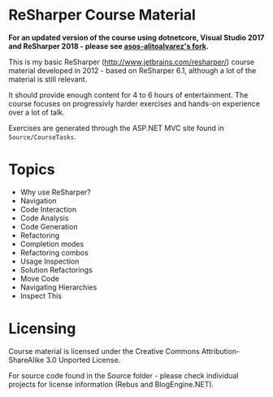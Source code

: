# ReSharper Course Material

**For an updated version of the course using dotnetcore, Visual Studio 2017 and ReSharper 2018 - please see [asos-alitoalvarez's fork](https://github.com/asos-alitoalvarez/ReSharperCourse).**

This is my basic ReSharper (http://www.jetbrains.com/resharper/) course material developed in 2012 - based on ReSharper 6.1, although a lot of the material is still relevant. 

It should provide enough content for 4 to 6 hours of entertainment. The course focuses on progressivly harder exercises and hands-on experience over a lot of talk.

Exercises are generated through the ASP.NET MVC site found in `Source/CourseTasks`.

# Topics

- Why use ReSharper?
- Navigation 
- Code Interaction
- Code Analysis
- Code Generation
- Refactoring
- Completion modes
- Refactoring combos
- Usage Inspection
- Solution Refactorings
- Move Code
- Navigating Hierarchies
- Inspect This

# Licensing

Course material is licensed under the Creative Commons Attribution-ShareAlike 3.0 Unported License.

For source code found in the Source folder - please check individual projects for license information (Rebus and BlogEngine.NET).
